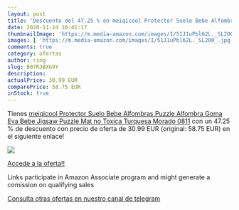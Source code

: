 ```yaml
---
layout: post
title: 'Descuento del 47.25 % en meiqicool Protector Suelo Bebe Alfombras'
date: 2020-11-24 16:41:17
thumbnailImage: 'https://m.media-amazon.com/images/I/51J1uPbl62L._SL200_.jpg'
images: [ 'https://m.media-amazon.com/images/I/51J1uPbl62L._SL200_.jpg' ]
comments: true
category: ofertas
author: ring
slug: B07RJBXG9Y
description:
actualPrice: 30.99 EUR
comparePrice: 58.75 EUR
inStock: true
---
```


Tienes [meiqicool Protector Suelo Bebe Alfombras Puzzle Alfombra Goma Eva Bebe Jigsaw Puzzle Mat no Toxica Turquesa Morado 0811](https://www.amazon.es/dp/B07RJBXG9Y/?tag=redken-21) con un 47.25 % de descuento con precio de oferta de 30.99 EUR (original: 58.75 EUR) en el siguiente enlace!

[![](https://m.media-amazon.com/images/I/51J1uPbl62L._SL200_.jpg)](https://www.amazon.es/dp/B07RJBXG9Y/?tag=redken-21)

[Accede a la oferta!!](https://www.amazon.es/dp/B07RJBXG9Y/?tag=redken-21)

Links participate in Amazon Associate program and might generate a comission on qualifying sales

[Consulta otras ofertas en nuestro canal de telegram](https://t.me/s/ofertas25)

